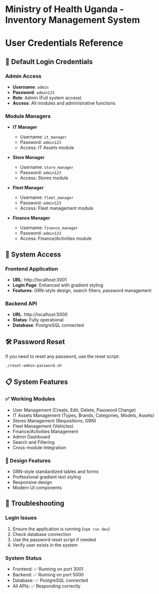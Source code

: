 # Ministry of Health Uganda - Inventory Management System
# User Credentials Reference

## 🔐 Default Login Credentials

### Admin Access
- **Username**: `admin`
- **Password**: `admin123`
- **Role**: Admin (Full system access)
- **Access**: All modules and administrative functions

### Module Managers
- **IT Manager**
  - Username: `it_manager`
  - Password: `admin123`
  - Access: IT Assets module

- **Store Manager**
  - Username: `store_manager`
  - Password: `admin123`
  - Access: Stores module

- **Fleet Manager**
  - Username: `fleet_manager`
  - Password: `admin123`
  - Access: Fleet management module

- **Finance Manager**
  - Username: `finance_manager`
  - Password: `admin123`
  - Access: Finance/Activities module

## 🚀 System Access

### Frontend Application
- **URL**: http://localhost:3001
- **Login Page**: Enhanced with gradient styling
- **Features**: GRN-style design, search filters, password management

### Backend API
- **URL**: http://localhost:5000
- **Status**: Fully operational
- **Database**: PostgreSQL connected

## 🛠️ Password Reset

If you need to reset any password, use the reset script:
```bash
./reset-admin-password.sh
```

## 📋 System Features

### ✅ Working Modules
- User Management (Create, Edit, Delete, Password Change)
- IT Assets Management (Types, Brands, Categories, Models, Assets)
- Stores Management (Requisitions, GRN)
- Fleet Management (Vehicles)
- Finance/Activities Management
- Admin Dashboard
- Search and Filtering
- Cross-module Integration

### 🎨 Design Features
- GRN-style standardized tables and forms
- Professional gradient text styling
- Responsive design
- Modern UI components

## 🔧 Troubleshooting

### Login Issues
1. Ensure the application is running (`npm run dev`)
2. Check database connection
3. Use the password reset script if needed
4. Verify user exists in the system

### System Status
- Frontend: ✅ Running on port 3001
- Backend: ✅ Running on port 5000
- Database: ✅ PostgreSQL connected
- All APIs: ✅ Responding correctly
